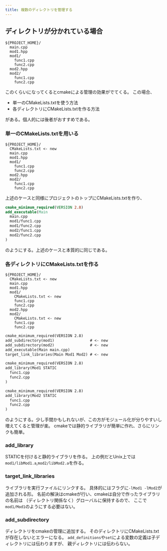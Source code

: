 ```yaml
---
title: 複数のディレクトリを管理する
---
```


ディレクトリが分かれている場合
------------------------------

```
${PROJECT_HOME}/
  main.cpp
  mod1.hpp
  mod1/
    func1.cpp
    func2.cpp
  mod2.hpp
  mod2/
    func1.cpp
    func2.cpp
```

このくらいになってくるとcmakeによる管理の効果がでてくる。
この場合、

- 単一のCMakeLists.txtを使う方法
- 各ディレクトリにCMakeLists.txtを作る方法

がある。個人的には後者がおすすめである。

### 単一のCMakeLists.txtを用いる

```
${PROJECT_HOME}/
  CMakeLists.txt <- new
  main.cpp
  mod1.hpp
  mod1/
    func1.cpp
    func2.cpp
  mod2.hpp
  mod2/
    func1.cpp
    func2.cpp
```

上述のケースと同様にプロジェクトのトップにCMakeLists.txtを作り、

```cmake
cmake_minimum_required(VERSION 2.8)
add_executable(Main
  main.cpp
  mod1/func1.cpp
  mod1/func2.cpp
  mod2/func1.cpp
  mod2/func2.cpp
)
```

のようにする。上述のケースと本質的に同じである。


### 各ディレクトリにCMakeLists.txtを作る

```
${PROJECT_HOME}/
  CMakeLists.txt <- new
  main.cpp
  mod1.hpp
  mod1/
    CMakeLists.txt <- new
    func1.cpp
    func2.cpp
  mod2.hpp
  mod2/
    CMakeLists.txt <- new
    func1.cpp
    func2.cpp
```

```cmake:CMakeLists.txt
cmake_minimum_required(VERSION 2.8)
add_subdirectory(mod1)                # <- new
add_subdirectory(mod2)                # <- new
add_executable(Main main.cpp)
target_link_libraries(Main Mod1 Mod2) # <- new
```

```cmake:mod1/CMakeLists.txt
cmake_minimum_required(VERSION 2.8)
add_library(Mod1 STATIC
  func1.cpp
  func2.cpp
)
```

```cmake:mod2/CMakeLists.txt
cmake_minimum_required(VERSION 2.8)
add_library(Mod2 STATIC
  func1.cpp
  func2.cpp
)
```

のようにする。少し手間かもしれないが、この方がモジュール化が分りやすいし増えてくると管理が楽。
cmakeでは静的ライブラリが簡単に作れ、さらにリンクも簡単。

### add_library

STATICを付けると静的ライブラリを作る。
上の例だとUnix上では`mod1/libMod1.a`,`mod2/libMod2.a`を作る。

### target_link_libraries
ライブラリを実行ファイルにリンクする。
具体的にはフラグに`-lMod1 -lMod2`が追加される形。
名前の解決はcmakeが行い、cmakeは自分で作ったライブラリの名前は
（ディレクトリ関係なく）グローバルに保持するので、
ここで`mod1/Mod1`のようにする必要はない。

### add_subdirectory
ディレクトリをcmakeの管理に追加する。
そのディレクトリにCMakeLists.txtが存在しないとエラーになる。
`add_definitions`や`set`による変数の定義は子ディレクトリには伝わりますが、
親ディレクトリには伝わらない。
